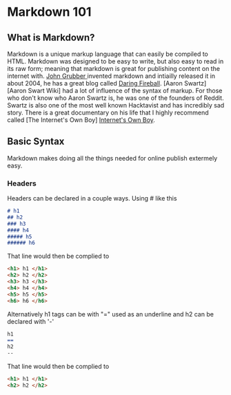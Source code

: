 Markdown 101
===========


What is Markdown?
----------------

Markdown is a unique markup language that can easily be compiled to HTML. Markdown 
was designed to be easy to write, but also easy to read in its raw form; meaning 
that markdown is great for publishing content on the internet with.
[John Grubber ][ John Gruber Wiki ] invented markdown and intiailly released it
in about 2004, he has a great blog called [Daring Fireball][Daring Fireball]. 
[Aaron Swartz][Aaron Swart Wiki] had a lot of influence of the syntax of markup.
For those who don't know who Aaron Swartz is, he was one of the founders of Reddit.
Swartz is also one of the most well known Hacktavist and has incredibly sad story.
There is a great documentary on his life that I highly recommend called [The Internet's
Own Boy] [Internet's Own Boy].


Basic Syntax
------------

Markdown makes doing all the things needed for online publish extermely easy.

### Headers

Headers can be declared in a couple ways. Using # like this

```markdown
# h1
## h2
### h3
#### h4
##### h5
###### h6
```

That line would then be complied to

```html
<h1> h1 </h1>
<h2> h2 </h2>
<h3> h3 </h3>
<h4> h4 </h4>
<h5> h5 </h5>
<h6> h6 </h6>
```

Alternatively h1 tags can be with "=" used as an underline and h2 can be declared
with '-'

```markdown
h1
==
h2
--
```

That line would then be complied to

```html
<h1> h1 </h1>
<h2> h2 </h2>
```




[John Gruber Wiki]: https://en.wikipedia.org/wiki/John_Gruber
[Daring Fireball Markdown Intro]: https://daringfireball.net/projects/markdown/
[Daring Fireball Markdown Editor]: https://daringfireball.net/projects/markdown/dingus
[Daring Fireball]: http://daringfireball.net/
[Internet's Own Boy]: https://www.youtube.com/watch?v=aahlupnq8NQ
